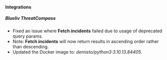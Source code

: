 #### Integrations

##### Blueliv ThreatCompass

-   Fixed an issue where **Fetch incidents** failed due to usage of deprecated query params.
-   Note: **Fetch incidents** will now return results in ascending order rather than descending.
-   Updated the Docker image to: *demisto/python3:3.10.13.84405*.
